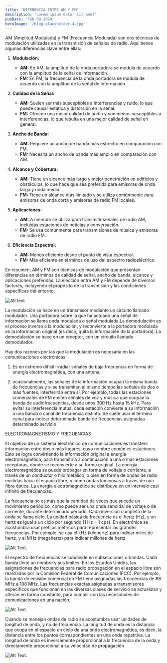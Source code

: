 ```yaml
---
title: 'DIFERENCIA ENTRE AM Y FM'
description: 'Lorem ipsum dolor sit amet'
pubDate: 'Feb 09 2024'
heroImage: '/blog-placeholder-4.jpg'
---
```


AM (Amplitud Modulada) y FM (Frecuencia Modulada) son dos técnicas de modulación utilizadas en la transmisión de señales de radio. Aquí tienes algunas diferencias clave entre ellas:

1. **Modulación:**
   - **AM:** En AM, la amplitud de la onda portadora se modula de acuerdo con la amplitud de la señal de información.
   - **FM:** En FM, la frecuencia de la onda portadora se modula de acuerdo con la amplitud de la señal de información.

2. **Calidad de la Señal:**
   - **AM:** Suelen ser más susceptibles a interferencias y ruido, lo que puede causar estática y distorsión en la señal.
   - **FM:** Ofrecen una mejor calidad de audio y son menos susceptibles a interferencias, lo que resulta en una mejor calidad de señal en general.

3. **Ancho de Banda:**
   - **AM:** Requiere un ancho de banda más estrecho en comparación con FM.
   - **FM:** Necesita un ancho de banda más amplio en comparación con AM.

4. **Alcance y Cobertura:**
   - **AM:** Tiene un alcance más largo y mejor penetración en edificios y obstáculos, lo que hace que sea preferida para emisoras de onda larga y onda media.
   - **FM:** Tiene un alcance más limitado y se utiliza comúnmente para emisoras de onda corta y emisoras de radio FM locales.

5. **Aplicaciones:**
   - **AM:** A menudo se utiliza para transmitir señales de radio AM, incluidas estaciones de noticias y conversación.
   - **FM:** Se usa comúnmente para transmisiones de música y emisoras de radio FM.

6. **Eficiencia Espectral:**
   - **AM:** Menos eficiente desde el punto de vista espectral.
   - **FM:** Más eficiente en términos de uso del espectro radioeléctrico.

En resumen, AM y FM son técnicas de modulación que presentan diferencias en términos de calidad de señal, ancho de banda, alcance y aplicaciones preferidas. La elección entre AM y FM depende de diversos factores, incluyendo el propósito de la transmisión y las condiciones específicas del entorno.

![Alt text](https://i.imgur.com/vlS0GTx.png)

La modulación se hace en un transmisor mediante un circuito llamado modulador. Una
portadora sobre la que ha actuado una señal de información se llama onda modulada o señal modulada.La demodulación es el proceso inverso a la modulación, y reconvierte a la portadora modulada en la información original (es decir, quita la información de la portadora). La demodulación se hace en un receptor, con un circuito llamado demodulador.

Hay dos razones por las que la modulación es necesaria en las comunicaciones electrónicas:
1) Es en extremo difícil irradiar señales de baja frecuencia en forma de energía electromagnética, con una antena,

2) ocasionalmente, las señales de la información ocupan la misma banda de frecuencias y si se transmiten al mismo tiempo las señales de dos o más fuentes, interferirán entre sí. Por ejemplo, todas las estaciones comerciales de FM emiten señales de voz y música que ocupan la banda de audiofrecuencias, desde unos 300 Hz hasta 15 kHz. Para evitar
su interferencia mutua, cada estación convierte a su información a una banda o canal de frecuencia distinto. Se suele usar el término canal para indicar determinada banda de frecuencias asignadaa determinado servicio

ELECTROMAGNETISMO Y FRECUENCIAS

El objetivo de un sistema electrónico de comunicaciones es transferir información entre dos
o más lugares, cuyo nombre común es estaciones. Esto se logra convirtiendo la información
original a energía electromagnética, para transmitirla a continuación a una o más estaciones
receptoras, donde se reconvierte a su forma original. La energía electromagnética se puede
propagar en forma de voltaje o corriente, a través de un conductor o hilo metálico, o bien en
forma de ondas de radio emitidas hacia el espacio libre, o como ondas luminosas a través de una fibra óptica. La energía electromagnética se distribuye en un intervalo casi infinito de frecuencias.

La frecuencia no es más que la cantidad de veces que sucede un movimiento periódico,
como puede ser una onda senoidal de voltaje o de corriente, durante determinado periodo. Cada inversión completa de la onda se llama ciclo. La unidad básica de frecuencia es el hertz (Hz), y un hertz es igual a un ciclo por segundo (1 Hz = 1 cps). En electrónica se acostumbra usar prefijos métricos para representar las grandes frecuencias. Por ejemplo, se usa el kHz (kilohertz) para indicar miles de hertz, y el MHz (megahertz) para indicar millones de hertz.

![Alt Text](https://i.imgur.com/7a8HsUs.png).

El espectro de frecuencias se subdivide en subsecciones o bandas. Cada banda tiene un
nombre y sus límites. En los Estados Unidos, las asignaciones de frecuencias para radio propagación en el espacio libre son realizadas por la Comisión Federal de Comunicaciones (FCC).
Por ejemplo, la banda de emisión comercial en FM tiene asignadas las frecuencias de 88 MHz a 108 MHz. Las frecuencias exactas asignadas a transmisores específicos que funcionan en las diversas clases de servicio se actualizan y alteran en forma constante, para cumplir con las necesidades de comunicaciones en una nación.

![Alt Text](https://i.imgur.com/arkV7aq.png).

Cuando se manejan ondas de radio se acostumbra usar unidades de longitud de onda,
y no de frecuencia. La longitud de onda es la distancia que ocupa en el espacio un ciclo de
una onda electromagnética, es decir, la distancia entre los puntos correspondientes en una
onda repetitiva. La longitud de onda es inversamente proporcional a la frecuencia de la onda,y directamente proporcional a su velocidad de propagación

![Alt Text](https://i.imgur.com/tVBgbAZ.png).
